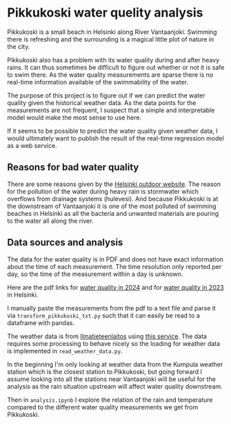 # Pikkukoski water quelity analysis

Pikkukoski is a small beach in Helsinki along River Vantaanjoki. Swimming there is refreshing and the surrounding is
a magical little plot of nature in the city.

Pikkukoski also has a problem with its water quality during and after heavy rains. It can thus sometimes be difficult to figure
out whether or not it is safe to swim there. As the water quality measurements are sparse there is no real-time information
available of the swimmability of the water.

The purpose of this project is to figure out if we can predict the water quality given the historical weather data.
As the data points for the measurements are not frequent, I suspect that a simple and interpretable model would make
the most sense to use here.

If it seems to be possible to predict the water quality given weather data, I would ultimately want to publish the
result of the real-time regression model as a web service.

## Reasons for bad water quality

There are some reasons given by the [Helsinki outdoor website](https://www.hel.fi/fi/kulttuuri-ja-vapaa-aika/ulkoilu-puistot-ja-luontokohteet/uimarannat/uimaveden-laatu-ja-sinilevat).
The reason for the pollution of the water during heavy rain is stormwater which overflows from drainage systems (hulevesi).
And because Pikkukoski is at the downstream of Vantaanjoki it is one of the most polluted of swimming beaches in Helsinki
as all the bacteria and unwanted materials are pouring to the water all along the river.

## Data sources and analysis

The data for the water quality is in PDF and does not have exact information about the time of each measurement. The time resolution
only reported per day, so the time of the measurement within a day is unknown.

Here are the pdf links for [water quality in 2024](https://www.hel.fi/static/liitteet/kaupunkiymparisto/kulttuuri-ja-vapaa-aika/uimarannat/Uimavedenlaatu_2024.pdf)
and for [water quality in 2023](https://www.hel.fi/static/liitteet/kaupunkiymparisto/kulttuuri-ja-vapaa-aika/uimarannat/Uimavedenlaatu_2023.pdf) in Helsinki.

I manually paste the measurements from the pdf to a text file and parse it via `transform_pikkukoski_txt.py` such that it can
easily be read to a dataframe with pandas.

The weather data is from [Ilmatieteenlaitos](https://www.ilmatieteenlaitos.fi/) using [this service](https://www.ilmatieteenlaitos.fi/havaintojen-lataus).
The data requires some processing to behave nicely so the loading for weather data is implemented in `read_weather_data.py`.

In the beginning I'm only looking at weather data from the Kumpula weather station which is the closest station to Pikkukoski,
but going forward I assume looking into all the stations near Vantaanjoki will be useful for the analysis as the rain situation
upstream will affect water quality downstream.

Then in `analysis.ipynb` I explore the relation of the rain and temperature compared to the different water quality measurements
we get from Pikkukoski.
